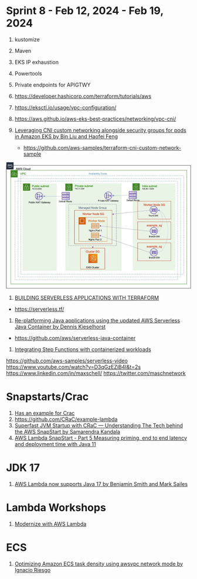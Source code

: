 <h1>Sprint 8 - Feb 12, 2024 - Feb 19, 2024</h1>

1. kustomize
2. Maven
3. EKS IP exhaustion
4. Powertools
5. Private endpoints for APIGTWY
6. https://developer.hashicorp.com/terraform/tutorials/aws
7. https://eksctl.io/usage/vpc-configuration/
8. https://aws.github.io/aws-eks-best-practices/networking/vpc-cni/

1. [Leveraging CNI custom networking alongside security groups for pods in Amazon EKS by Bin Liu and Haofei Feng ](https://aws.amazon.com/blogs/containers/leveraging-cni-custom-networking-alongside-security-groups-for-pods-in-amazon-eks/)
    - https://github.com/aws-samples/terraform-cni-custom-network-sample

<img src="./images/eks-cni-networking-1.png" title="eks-cni-networking-1.png" width="900"/>

1. [BUILDING SERVERLESS APPLICATIONS WITH TERRAFORM](https://serverlessland.com/content/guides/building-serverless-applications-with-terraform/01-introduction)
- https://serverless.tf/
1. [Re-platforming Java applications using the updated AWS Serverless Java Container by Dennis Kieselhorst](https://aws.amazon.com/blogs/compute/re-platforming-java-applications-using-the-updated-aws-serverless-java-container/)
- https://github.com/aws/serverless-java-container

1. [Integrating Step Functions with containerized workloads](https://serverlessland.com/content/service/step-functions/guides/integrating-step-functions-with-containerized-workloads/10-introduction)

https://github.com/aws-samples/serverless-video
https://www.youtube.com/watch?v=D3qGzEZiB4I&t=2s
https://www.linkedin.com/in/maxschell/ https://twitter.com/maschnetwork

# Snapstarts/Crac
1. [Has an example for Crac](https://aws.amazon.com/blogs/compute/reducing-java-cold-starts-on-aws-lambda-functions-with-snapstart/)
2. https://github.com/CRaC/example-lambda
3. [Superfast JVM Startup with CRaC — Understanding The Tech behind the AWS SnapStart by Samarendra Kandala](https://medium.com/fissionlabs/superfast-jvm-startup-with-crac-understanding-the-tech-behind-the-aws-snapstart-f205b6270bf6)
4. [AWS Lambda SnapStart - Part 5 Measuring priming, end to end latency and deployment time with Java 11](https://dev.to/aws-builders/measuring-java-11-lambda-cold-starts-with-snapstart-part-5-priming-end-to-end-latency-and-deployment-time-jem)

# JDK 17
1. [AWS Lambda now supports Java 17 by Benjamin Smith and Mark Sailes](https://aws.amazon.com/blogs/compute/java-17-runtime-now-available-on-aws-lambda/)

# Lambda Workshops

1. [Modernize with AWS Lambda](https://aws.amazon.com/lambda/modernize-with-aws-lambda/)

# ECS

1. [Optimizing Amazon ECS task density using awsvpc network mode by Ignacio Riesgo](https://aws.amazon.com/blogs/compute/optimizing-amazon-ecs-task-density-using-awsvpc-network-mode/)

